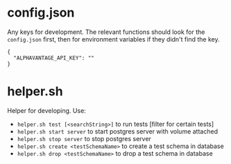 # config.json

Any keys for development.
The relevant functions should look for the `config.json` first,
then for environment variables if they didn't find the key.

```
{
  "ALPHAVANTAGE_API_KEY": ""
}
```

# helper.sh

Helper for developing.
Use:
- `helper.sh test [<searchString>]` to run tests [filter for certain tests]
- `helper.sh start server` to start postgres server with volume attached
- `helper.sh stop server` to stop postgres server
- `helper.sh create <testSchemaName>` to create a test schema in database
- `helper.sh drop <testSchemaName>` to drop a test schema in database
